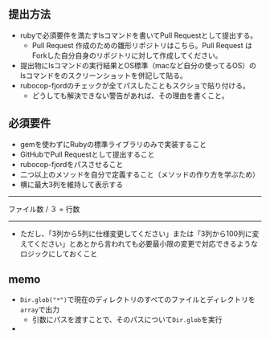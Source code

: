 ## 提出方法
- rubyで必須要件を満たすlsコマンドを書いてPull Requestとして提出する。
  - Pull Request 作成のための雛形リポジトリはこちら。Pull Request はForkした自分自身のリポジトリに対して作成してください。
- 提出物にlsコマンドの実行結果とOS標準（macなど自分の使ってるOS）のlsコマンドをのスクリーンショットを併記して貼る。
- rubocop-fjordのチェックが全てパスしたこともスクショで貼り付ける。
  - どうしても解決できない警告があれば、その理由を書くこと。

## 必須要件
- gemを使わずにRubyの標準ライブラリのみで実装すること
- GitHubでPull Requestとして提出すること
- rubocop-fjordをパスさせること
- 二つ以上のメソッドを自分で定義すること（メソッドの作り方を学ぶため）
- 横に最大3列を維持して表示する
---

ファイル数 / ３ = 行数

---
  - ただし、「3列から5列に仕様変更してください」または「3列から100列に変えてください」とあとから言われても必要最小限の変更で対応できるようなロジックにしておくこと

## memo
- `Dir.glob("*")`で現在のディレクトリのすべてのファイルとディレクトリを`array`で出力
  - 引数にパスを渡すことで、そのパスについて`Dir.glob`を実行
- 